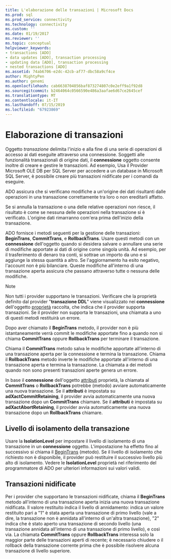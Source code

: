 ```yaml
---
title: L'elaborazione delle transazioni | Microsoft Docs
ms.prod: sql
ms.prod_service: connectivity
ms.technology: connectivity
ms.custom: ''
ms.date: 01/19/2017
ms.reviewer: ''
ms.topic: conceptual
helpviewer_keywords:
- transactions [ADO]
- data updates [ADO], transaction processing
- updating data [ADO], transaction processing
- nested transactions [ADO]
ms.assetid: 74ab6706-e2dc-42cb-af77-dbc58a9cf4ce
author: MightyPen
ms.author: genemi
ms.openlocfilehash: cab6638704856baf873274807c0e2eff9a1f92d8
ms.sourcegitcommit: b2464064c0566590e486a3aafae6d67ce2645cef
ms.translationtype: MT
ms.contentlocale: it-IT
ms.lasthandoff: 07/15/2019
ms.locfileid: "67923869"
---
```

# <a name="transaction-processing"></a>Elaborazione di transazioni
Oggetto *transazione* delimita l'inizio e alla fine di una serie di operazioni di accesso ai dati eseguite attraverso una connessione. Soggetti alle funzionalità transazionali di origine dati, il **connessione** oggetto consente inoltre di creare e gestire le transazioni. Ad esempio, Usa il Provider Microsoft OLE DB per SQL Server per accedere a un database in Microsoft SQL Server, è possibile creare più transazioni nidificate per i comandi da eseguire.  
  
 ADO assicura che si verificano modifiche a un'origine dei dati risultanti dalle operazioni in una transazione correttamente tra loro o non ereditarli affatto.  
  
 Se si annulla la transazione o una delle relative operazioni non riesce, il risultato è come se nessuna delle operazioni nella transazione si è verificato. L'origine dati rimarranno com'era prima dell'inizio della transazione.  
  
 ADO fornisce i metodi seguenti per la gestione delle transazioni: **BeginTrans**, **CommitTrans**, e **RollbackTrans**. Usare questi metodi con un **connessione** dell'oggetto quando si desidera salvare o annullare una serie di modifiche apportate ai dati di origine come singola unità. Ad esempio, per il trasferimento di denaro tra conti, si sottrae un importo da uno e si aggiunge la stessa quantità a altro. Se l'aggiornamento ha esito negativo, l'account non è più bilanciare. Queste modifiche all'interno di una transazione aperta assicura che passano attraverso tutte o nessuna delle modifiche.  
  
> [!NOTE]
>  Non tutti i provider supportano le transazioni. Verificare che la proprietà definito dal provider "**transazione DDL**" viene visualizzato nei **connessione** dell'oggetto [proprietà](../../../ado/reference/ado-api/properties-collection-ado.md) raccolta, che indica che il provider supporta transazioni. Se il provider non supporta le transazioni, una chiamata a uno di questi metodi restituirà un errore.  
  
 Dopo aver chiamato il **BeginTrans** metodo, il provider non è più istantaneamente verrà commit le modifiche apportate fino a quando non si chiama **CommitTrans** oppure **RollbackTrans** per terminare il transazione.  
  
 Chiama il **CommitTrans** metodo salva le modifiche apportate all'interno di una transazione aperta per la connessione e termina la transazione. Chiama il **RollbackTrans** metodo inverte le modifiche apportate all'interno di una transazione aperta e termina la transazione. La chiamata a dei metodi quando non sono presenti transazioni aperte genera un errore.  
  
 In base il **connessione** dell'oggetto [attributi](../../../ado/reference/ado-api/attributes-property-ado.md) proprietà, la chiamata al **CommitTrans** o **RollbackTrans** potrebbe (metodo) avviare automaticamente una nuova transazione. Se il **attributi** è impostata su **adXactCommitRetaining**, il provider avvia automaticamente una nuova transazione dopo un **CommitTrans** chiamare. Se il **attributi** è impostata su **adXactAbortRetaining**, il provider avvia automaticamente una nuova transazione dopo un **RollbackTrans** chiamare.  
  
## <a name="transaction-isolation-level"></a>Livello di isolamento della transazione  
 Usare la **IsolationLevel** per impostare il livello di isolamento di una transazione in un **connessione** oggetto. L'impostazione ha effetto fino al successivo si chiama il [BeginTrans](../../../ado/reference/ado-api/begintrans-committrans-and-rollbacktrans-methods-ado.md) (metodo). Se il livello di isolamento che richiesto non è disponibile, il provider può restituire il successivo livello più alto di isolamento. Vedere le **IsolationLevel** proprietà nel riferimento del programmatore di ADO per ulteriori informazioni sui valori validi.  
  
## <a name="nested-transactions"></a>Transazioni nidificate  
 Per i provider che supportano le transazioni nidificate, chiama il **BeginTrans** metodo all'interno di una transazione aperta inizia una nuova transazione nidificata. Il valore restituito indica il livello di annidamento: indica un valore restituito pari a "1" è stata aperta una transazione di primo livello (vale a dire, la transazione non è annidata all'interno di un'altra transazione), "2" indica che è stato aperto una transazione di secondo livello (una transazione annidata all'interno di una transazione di primo livello), e così via. La chiamata **CommitTrans** oppure **RollbackTrans** interessa solo la maggior parte delle transazioni aperti di recente; è necessario chiudere o il rollback della transazione corrente prima che è possibile risolvere alcuna transazione di livello superiore.
